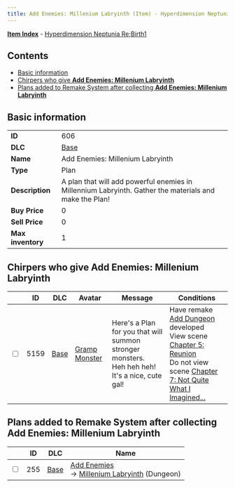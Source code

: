 ```yaml
---
title: Add Enemies: Millenium Labryinth (Item) - Hyperdimension Neptunia Re;Birth1
---
```


[**Item Index**](/neptunia/rb1/item/index.html) - [Hyperdimension Neptunia Re;Birth1](/neptunia/rb1)

## Contents

- [Basic information](#basic-information)
- [Chirpers who give **Add Enemies: Millenium Labryinth**](#chirpers-who-give-add-enemies-millenium-labryinth)
- [Plans added to Remake System after collecting **Add Enemies: Millenium Labryinth**](#plans-added-to-remake-system-after-collecting-add-enemies-millenium-labryinth)
## Basic information

|   |   |
| -- | -- |
| **ID** | 606 |
| **DLC** | [Base](/neptunia/rb1/dlc/1-base.html) |
| **Name** | Add Enemies: Millenium Labryinth |
| **Type** | Plan |
| **Description** | A plan that will add powerful enemies in Millennium Labryinth. Gather the materials and make the Plan! |
| **Buy Price** | 0 |
| **Sell Price** | 0 |
| **Max inventory** | 1 |


## Chirpers who give **Add Enemies: Millenium Labryinth**

|    | ID | DLC | Avatar | Message | Conditions |
| -- | -- | --- | ------ | ------- | ---------- |
| <input type="checkbox" id="rb1-chirper-event-1-5159" class="trackbox" /> | 5159 | [Base](/neptunia/rb1/dlc/1-base.html) | [Gramp Monster](/neptunia/rb1/undefined/1-243-gramp-monster.html) | Here's a Plan for you that will summon stronger monsters.<br />Heh heh heh! It's a nice, cute gal! | Have remake [Add Dungeon](/neptunia/rb1/remake/1-218-add-dungeon.html) developed<br />View scene [Chapter 5: Reunion](/neptunia/rb1/scene/1-503-chapter-5-reunion.html)<br />Do not view scene [Chapter 7: Not Quite What I Imagined...](/neptunia/rb1/scene/1-701-chapter-7-not-quite-what-i-imagined.html) |


## Plans added to Remake System after collecting **Add Enemies: Millenium Labryinth**

|    | ID | DLC | Name |
| -- | -- | --- | ---- |
| <input type="checkbox" id="rb1-remake-1-255" class="trackbox" /> | 255 | [Base](/neptunia/rb1/dlc/1-base.html) | [Add Enemies](/neptunia/rb1/remake/1-255-add-enemies.html)<br /> → [Millenium Labryinth](/neptunia/rb1/dungeon/1-113-millenium-labryinth.html) (Dungeon) |
